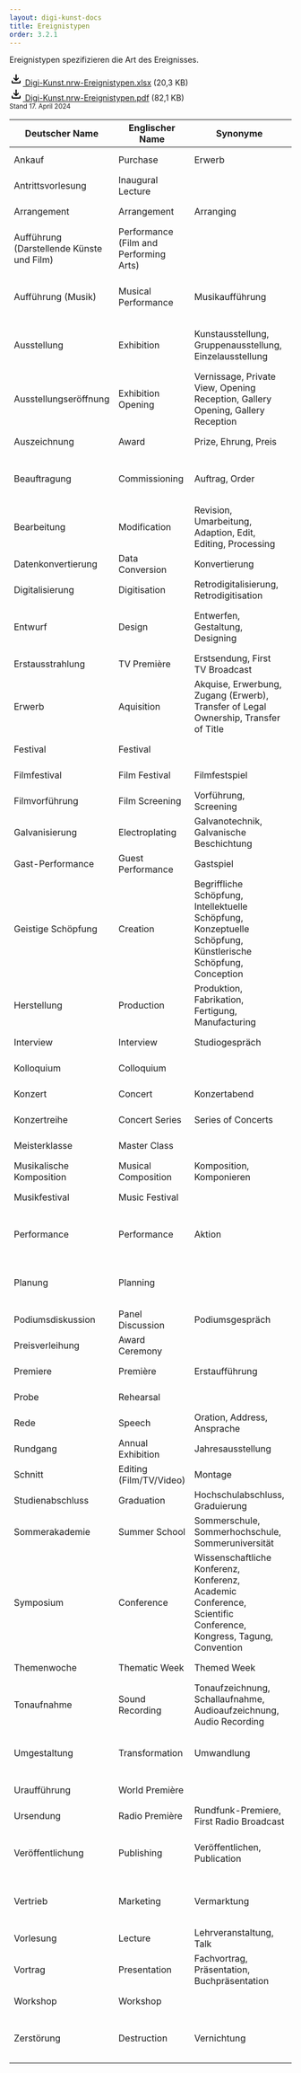 ```yaml
---
layout: digi-kunst-docs
title: Ereignistypen
order: 3.2.1
---
```


Ereignistypen spezifizieren die Art des Ereignisses.

[<svg class="download-icon" xmlns="http://www.w3.org/2000/svg" height="24" viewBox="0 -960 960 960" width="24"><path d="M480-320 280-520l56-58 104 104v-326h80v326l104-104 56 58-200 200ZM240-160q-33 0-56.5-23.5T160-240v-120h80v120h480v-120h80v120q0 33-23.5 56.5T720-160H240Z"/></svg> Digi-Kunst.nrw-Ereignistypen.xlsx](/assets/documents/Digi-Kunst.nrw-Ereignistypen.xlsx) (20,3 KB)  
[<svg class="download-icon" xmlns="http://www.w3.org/2000/svg" height="24" viewBox="0 -960 960 960" width="24"><path d="M480-320 280-520l56-58 104 104v-326h80v326l104-104 56 58-200 200ZM240-160q-33 0-56.5-23.5T160-240v-120h80v120h480v-120h80v120q0 33-23.5 56.5T720-160H240Z"/></svg> Digi-Kunst.nrw-Ereignistypen.pdf](/assets/documents/Digi-Kunst.nrw-Ereignistypen.pdf) (82,1 KB)  
<sub>Stand 17. April 2024</sub>

| Deutscher Name  | Englischer Name | Synonyme | Wikidata-Link | GND-Link | AAT-Link | LIDO-Terminologie-Link |
| ------------- | ------------- | ------------- | ------------- | ------------- | ------------- | ------------- |
| Ankauf | Purchase | Erwerb | [https://www.wikidata.org/entity/Q1369832](https://www.wikidata.org/entity/Q1369832) | [https://d-nb.info/gnd/4128692-3](https://d-nb.info/gnd/4128692-3) |||
| Antrittsvorlesung | Inaugural Lecture || [https://www.wikidata.org/entity/Q609261](https://www.wikidata.org/entity/Q609261) | [https://d-nb.info/gnd/4426602-9](https://d-nb.info/gnd/4426602-9) |||
| Arrangement | Arrangement | Arranging | [https://www.wikidata.org/entity/Q379755](https://www.wikidata.org/entity/Q379755) | [https://d-nb.info/gnd/4285138-5](https://d-nb.info/gnd/4285138-5) |||
| Aufführung (Darstellende Künste und Film) | Performance (Film and Performing Arts) || [https://www.wikidata.org/entity/Q35140](https://www.wikidata.org/entity/Q35140) | [https://d-nb.info/gnd/4143388-9](https://d-nb.info/gnd/4143388-9) ||[http://terminology.lido-schema.org/lido00030](http://terminology.lido-schema.org/lido00030)|
| Aufführung (Musik) | Musical Performance | Musikaufführung | [https://www.wikidata.org/entity/Q106805967](https://www.wikidata.org/entity/Q106805967) | [https://d-nb.info/gnd/7502757-4](https://d-nb.info/gnd/7502757-4) ||[http://terminology.lido-schema.org/lido00030](http://terminology.lido-schema.org/lido00030)|
| Ausstellung | Exhibition | Kunstausstellung, Gruppenausstellung, Einzelausstellung | [https://www.wikidata.org/entity/Q464980](https://www.wikidata.org/entity/Q464980) | [https://d-nb.info/gnd/4129601-1](https://d-nb.info/gnd/7502757-4) | [https://vocab.getty.edu/aat/300054766](https://vocab.getty.edu/aat/300054766) | [http://terminology.lido-schema.org/lido00225](http://terminology.lido-schema.org/lido00225)|
| Ausstellungseröffnung | Exhibition Opening | Vernissage, Private View, Opening Reception, Gallery Opening, Gallery Reception| [https://www.wikidata.org/entity/Q772257](https://www.wikidata.org/entity/Q772257)| [https://d-nb.info/gnd/4435671-7](https://d-nb.info/gnd/4435671-7) |||
| Auszeichnung | Award | Prize, Ehrung, Preis | [https://www.wikidata.org/entity/Q618779](https://www.wikidata.org/entity/Q618779)| [https://d-nb.info/gnd/4338046-3](https://d-nb.info/gnd/4338046-3) |||		
| Beauftragung | Commissioning | Auftrag, Order | [https://www.wikidata.org/entity/Q566889](https://www.wikidata.org/entity/Q566889) | [https://d-nb.info/gnd/4003557-8](https://vocab.getty.edu/aat/300157782) || [http://terminology.lido-schema.org/lido00226](http://terminology.lido-schema.org/lido00226) |
| Bearbeitung | Modification | Revision, Umarbeitung, Adaption, Edit, Editing, Processing | [https://www.wikidata.org/entity/Q109243379](https://www.wikidata.org/entity/Q109243379) | [https://d-nb.info/gnd/4120981-3](https://d-nb.info/gnd/4120981-3) || [http://terminology.lido-schema.org/lido00006](http://terminology.lido-schema.org/lido00006) |
| Datenkonvertierung | Data Conversion | Konvertierung | [https://www.wikidata.org/entity/Q1783551](https://www.wikidata.org/entity/Q1783551) |	[https://d-nb.info/gnd/4138254-7](https://d-nb.info/gnd/4138254-7) |||
| Digitalisierung | Digitisation | Retrodigitalisierung, Retrodigitisation | [https://www.wikidata.org/entity/Q843958](https://www.wikidata.org/entity/Q843958) | [https://d-nb.info/gnd/4123065-6](https://d-nb.info/gnd/4123065-6) | [https://vocab.getty.edu/aat/300202383](https://vocab.getty.edu/aat/300202383) ||
| Entwurf | Design | Entwerfen, Gestaltung, Designing | [https://www.wikidata.org/entity/Q1519454](https://www.wikidata.org/entity/Q1519454) | [https://d-nb.info/gnd/4121208-3](https://d-nb.info/gnd/4121208-3) | [https://vocab.getty.edu/aat/300102051](https://vocab.getty.edu/aat/300102051) | [http://terminology.lido-schema.org/lido00224](http://terminology.lido-schema.org/lido00224) |
| Erstausstrahlung | TV Première | Erstsendung, First TV Broadcast | [https://www.wikidata.org/entity/Q118581977](https://www.wikidata.org/entity/Q118581977) ||||
| Erwerb | Aquisition | Akquise, Erwerbung, Zugang (Erwerb), Transfer of Legal Ownership, Transfer of Title | [https://www.wikidata.org/entity/Q3604747](https://www.wikidata.org/entity/Q3604747) | [https://d-nb.info/gnd/4212536-4](https://d-nb.info/gnd/4212536-4) | [https://vocab.getty.edu/aat/300157782](https://vocab.getty.edu/aat/300157782) | [http://terminology.lido-schema.org/lido00001](http://terminology.lido-schema.org/lido00001) |
| Festival | Festival || [https://www.wikidata.org/entity/Q132241](https://www.wikidata.org/entity/Q132241) | [https://d-nb.info/gnd/4154198-4](https://d-nb.info/gnd/4154198-4) |||
| Filmfestival | Film Festival | Filmfestspiel | [https://www.wikidata.org/entity/Q220505](https://www.wikidata.org/entity/Q220505) | [https://d-nb.info/gnd/4359942-4](https://d-nb.info/gnd/4359942-4) |||
| Filmvorführung | Film Screening | Vorführung, Screening | [https://www.wikidata.org/entity/Q2295790](https://www.wikidata.org/entity/Q2295790) | [https://d-nb.info/gnd/4196355-6](https://d-nb.info/gnd/4196355-6) |||
| Galvanisierung | Electroplating | Galvanotechnik, Galvanische Beschichtung | [https://www.wikidata.org/entity/Q3503392](https://www.wikidata.org/entity/Q3503392) |	[https://d-nb.info/gnd/4129892-5](https://d-nb.info/gnd/4129892-5) | [https://vocab.getty.edu/aat/300054000](https://vocab.getty.edu/aat/300054000)	||
| Gast-Performance | Guest Performance | Gastspiel | [https://www.wikidata.org/entity/Q40249767](https://www.wikidata.org/entity/Q40249767) | [https://d-nb.info/gnd/4255674-0](https://d-nb.info/gnd/4255674-0) |
| Geistige Schöpfung | Creation | Begriffliche Schöpfung, Intellektuelle Schöpfung, Konzeptuelle Schöpfung, Künstlerische Schöpfung, Conception | [https://www.wikidata.org/entity/Q11398090](https://www.wikidata.org/entity/Q11398090) ||| [http://terminology.lido-schema.org/lido00012](http://terminology.lido-schema.org/lido00012) |
| Herstellung | Production | Produktion, Fabrikation, Fertigung, Manufacturing | [https://www.wikidata.org/entity/Q739302](https://www.wikidata.org/entity/Q739302) | [https://d-nb.info/gnd/4159653-5](https://d-nb.info/gnd/4159653-5) | [https://vocab.getty.edu/aat/300054713](https://vocab.getty.edu/aat/300054713) |	[http://terminology.lido-schema.org/lido00007](http://terminology.lido-schema.org/lido00007) |
| Interview | Interview | Studiogespräch | [https://www.wikidata.org/entity/Q178651](https://www.wikidata.org/entity/Q178651) |	[https://d-nb.info/gnd/4027503-6](https://d-nb.info/gnd/4027503-6) | [https://vocab.getty.edu/aat/300026392](https://vocab.getty.edu/aat/300026392) ||
| Kolloquium | Colloquium || [https://www.wikidata.org/entity/Q4228029](https://www.wikidata.org/entity/Q4228029) ||||
| Konzert | Concert | Konzertabend | [https://www.wikidata.org/entity/Q182832](https://www.wikidata.org/entity/Q182832) | [https://d-nb.info/gnd/4317474-7](https://d-nb.info/gnd/4317474-7) |||
| Konzertreihe | Concert Series | Series of Concerts | [https://www.wikidata.org/entity/Q107736918](https://www.wikidata.org/entity/Q107736918) | [https://d-nb.info/gnd/4432417-0](https://d-nb.info/gnd/4432417-0) |||
| Meisterklasse | Master Class || [https://www.wikidata.org/entity/Q2537465](https://www.wikidata.org/entity/Q2537465) |	[https://d-nb.info/gnd/1033761672](https://d-nb.info/gnd/1033761672) |||
| Musikalische Komposition | Musical Composition | Komposition, Komponieren | [https://www.wikidata.org/entity/Q11895763](https://www.wikidata.org/entity/Q11895763) | [https://d-nb.info/gnd/4133320-2](https://d-nb.info/gnd/4133320-2) |||
| Musikfestival | Music Festival || [https://www.wikidata.org/entity/Q868557](https://www.wikidata.org/entity/Q868557) | [https://d-nb.info/gnd/4170821-0](https://d-nb.info/gnd/4170821-0) |||
| Performance | Performance | Aktion | [https://www.wikidata.org/entity/Q213156](https://www.wikidata.org/entity/Q213156) |	[https://d-nb.info/gnd/4173750-7](https://d-nb.info/gnd/4173750-7) | [https://vocab.getty.edu/aat/300121445](https://vocab.getty.edu/aat/300121445) | [http://terminology.lido-schema.org/lido00030](http://terminology.lido-schema.org/lido00030) |
| Planung | Planning || [https://www.wikidata.org/entity/Q309100](https://www.wikidata.org/entity/Q309100) |	[http://d-nb.info/gnd/4046235-3](http://d-nb.info/gnd/4046235-3) | [https://vocab.getty.edu/aat/300054425](https://vocab.getty.edu/aat/300054425) | [http://terminology.lido-schema.org/lido00032](http://terminology.lido-schema.org/lido00032) |
| Podiumsdiskussion | Panel Discussion | Podiumsgespräch | [https://www.wikidata.org/entity/Q2100278](https://www.wikidata.org/entity/Q2100278) | [https://d-nb.info/gnd/4614247-2](https://d-nb.info/gnd/4614247-2) |||
| Preisverleihung | Award Ceremony || [https://www.wikidata.org/entity/Q4504495](https://www.wikidata.org/entity/Q4504495) ||||
| Premiere | Première | Erstaufführung | [https://www.wikidata.org/entity/Q204854](https://www.wikidata.org/entity/Q204854) | [https://d-nb.info/gnd/4519367-8](https://d-nb.info/gnd/4519367-8) | [https://vocab.getty.edu/aat/300069101](https://vocab.getty.edu/aat/300069101) ||
| Probe | Rehearsal || [https://www.wikidata.org/entity/Q1751775](https://www.wikidata.org/entity/Q1751775) | [https://d-nb.info/gnd/7660069-5](https://d-nb.info/gnd/7660069-5) |||
| Rede | Speech | Oration, Address, Ansprache | [https://www.wikidata.org/entity/Q861911](https://www.wikidata.org/entity/Q861911) | [https://d-nb.info/gnd/4048882-2](https://d-nb.info/gnd/4048882-2) | [https://vocab.getty.edu/aat/300417595](https://vocab.getty.edu/aat/300417595) ||
| Rundgang | Annual Exhibition | Jahresausstellung | [https://www.wikidata.org/entity/Q55336815](https://www.wikidata.org/entity/Q55336815) || [https://vocab.getty.edu/aat/300311622](https://vocab.getty.edu/aat/300311622) ||
| Schnitt | Editing (Film/TV/Video) | Montage | [https://www.wikidata.org/entity/Q237893](https://www.wikidata.org/entity/Q237893) | [https://d-nb.info/gnd/4281773-0](https://d-nb.info/gnd/4281773-0) |||
| Studienabschluss | Graduation | Hochschulabschluss, Graduierung | [https://www.wikidata.org/entity/Q1054021](https://www.wikidata.org/entity/Q1054021) | [https://d-nb.info/gnd/4332831-3](https://d-nb.info/gnd/4332831-3) |||
| Sommerakademie | Summer School | Sommerschule, Sommerhochschule, Sommeruniversität | [https://www.wikidata.org/entity/Q647882](https://www.wikidata.org/entity/Q647882) | [https://d-nb.info/gnd/4331584-7](https://d-nb.info/gnd/4331584-7) |||
| Symposium | Conference | Wissenschaftliche Konferenz, Konferenz, Academic Conference, Scientific Conference, Kongress, Tagung, Convention | [https://www.wikidata.org/entity/Q2020153](https://www.wikidata.org/entity/Q2020153) | [https://d-nb.info/gnd/4032055-8](https://d-nb.info/gnd/4032055-8) | [https://vocab.getty.edu/aat/300054789](https://vocab.getty.edu/aat/300054789) ||
| Themenwoche | Thematic Week | Themed Week | [https://www.wikidata.org/entity/Q10692570](https://www.wikidata.org/entity/Q10692570) ||||
| Tonaufnahme | Sound Recording | Tonaufzeichnung, Schallaufnahme, Audioaufzeichnung, Audio Recording | [https://www.wikidata.org/entity/Q5057302](https://www.wikidata.org/entity/Q5057302) |	[https://d-nb.info/gnd/4052020-1](https://d-nb.info/gnd/4052020-1) | [https://vocab.getty.edu/aat/300255735](https://vocab.getty.edu/aat/300255735) ||
| Umgestaltung | Transformation | Umwandlung | [https://www.wikidata.org/entity/Q10357784](https://www.wikidata.org/entity/Q10357784) |	[https://d-nb.info/gnd/4452586-2](https://d-nb.info/gnd/4452586-2) ||  [http://terminology.lido-schema.org/lido00029](http://terminology.lido-schema.org/lido00029) |
| Uraufführung | World Première	|| [https://www.wikidata.org/entity/Q2500107](https://www.wikidata.org/entity/Q2500107) | [https://d-nb.info/gnd/4236166-7](https://d-nb.info/gnd/4236166-7) |||
| Ursendung | Radio Première | Rundfunk-Premiere, First Radio Broadcast | [https://www.wikidata.org/entity/Q118581694](https://www.wikidata.org/entity/Q118581694) |
| Veröffentlichung | Publishing | Veröffentlichen, Publication | [https://www.wikidata.org/entity/Q3972943](https://www.wikidata.org/entity/Q3972943) | [http://d-nb.info/gnd/4187925-9](http://d-nb.info/gnd/4187925-9) | [https://vocab.getty.edu/aat/300054686](https://vocab.getty.edu/aat/300054686) | [http://terminology.lido-schema.org/lido00228](http://terminology.lido-schema.org/lido00228) |
| Vertrieb | Marketing | Vermarktung | [https://www.wikidata.org/entity/Q39809](https://www.wikidata.org/entity/Q39809) | [https://d-nb.info/gnd/4127117-8](https://d-nb.info/gnd/4127117-8) | [https://vocab.getty.edu/aat/300054673](https://vocab.getty.edu/aat/300054673) | [http://terminology.lido-schema.org/lido00401](http://terminology.lido-schema.org/lido00401) |
| Vorlesung | Lecture | Lehrveranstaltung, Talk | [https://www.wikidata.org/entity/Q603773](https://www.wikidata.org/entity/Q603773) | [https://d-nb.info/gnd/4117405-7](https://d-nb.info/gnd/4117405-7) | [https://vocab.getty.edu/aat/300026673](https://vocab.getty.edu/aat/300026673) ||
| Vortrag | Presentation | Fachvortrag, Präsentation, Buchpräsentation | [https://www.wikidata.org/entity/Q604733](https://www.wikidata.org/entity/Q604733) | [https://d-nb.info/gnd/4064035-8](https://d-nb.info/gnd/4064035-8) |||
| Workshop | Workshop || [https://www.wikidata.org/entity/Q27556165](https://www.wikidata.org/entity/Q27556165) ||||
| Zerstörung | Destruction | Vernichtung | [https://www.wikidata.org/entity/Q17781833](https://www.wikidata.org/entity/Q17781833) | [https://d-nb.info/gnd/4222882-7](https://d-nb.info/gnd/4222882-7) | [https://vocab.getty.edu/aat/300053087](https://vocab.getty.edu/aat/300053087) | [http://terminology.lido-schema.org/lido00026](http://terminology.lido-schema.org/lido00026) |
